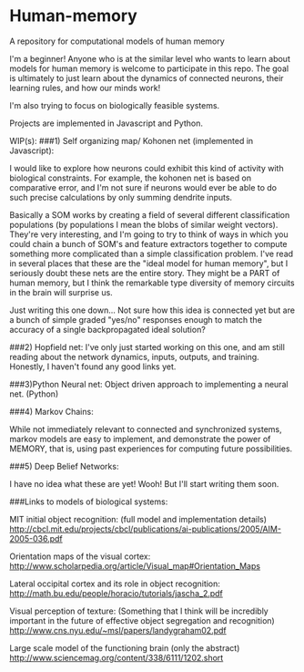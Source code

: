 # Human-memory
A repository for computational models of human memory

I'm a beginner! Anyone who is at the similar level who wants to learn about
models for human memory is welcome to participate in this repo.
The goal is ultimately to just learn about the dynamics of connected neurons,
their learning rules, and how our minds work!

I'm also trying to focus on biologically feasible systems.

Projects are implemented in Javascript and Python. 


WIP(s):
###1) Self organizing map/ Kohonen net (implemented in Javascript):

I would like to explore how neurons could exhibit this kind of activity with
biological constraints. For example, the kohonen net is based on comparative
error, and I'm not sure if neurons would ever be able to do such precise
calculations by only summing dendrite inputs.

Basically a SOM works by creating a field of several different classification populations (by populations I mean the blobs of similar weight vectors). They're very interesting, and I'm going to try to think of ways in which you could chain a bunch of SOM's and feature extractors together to compute something more complicated than a simple classification problem.
I've read in several places that these are the "ideal model for human memory", but I seriously doubt these nets are the entire story. They might be a PART of human memory, but I think the remarkable type diversity of memory circuits in the brain will surprise us.

Just writing this one down... Not sure how this idea is connected yet but are a bunch of simple graded "yes/no" responses enough to  match the accuracy of a single backpropagated ideal solution?

###2) Hopfield net:
I've only just started working on this one, and am still reading about the network dynamics, inputs, outputs, and training. Honestly, I haven't found any good links yet.

###3)Python Neural net:
Object driven approach to implementing a neural net. (Python)

###4) Markov Chains:

While not immediately relevant to connected and synchronized systems, markov models are easy to implement, and demonstrate the power of MEMORY, that is, using past experiences for computing future possibilities.

###5) Deep Belief Networks:

I have no idea what these are yet! Wooh! But I'll start writing them soon.

###Links to models of biological systems:

MIT initial object recognition: (full model and implementation details)
http://cbcl.mit.edu/projects/cbcl/publications/ai-publications/2005/AIM-2005-036.pdf

Orientation maps of the visual cortex:
http://www.scholarpedia.org/article/Visual_map#Orientation_Maps

Lateral occipital cortex and its role in object recognition:
http://math.bu.edu/people/horacio/tutorials/jascha_2.pdf

Visual perception of texture: (Something that I think will be incredibly important in the future of effective object segregation and recognition)
http://www.cns.nyu.edu/~msl/papers/landygraham02.pdf

Large scale model of the functioning brain (only the abstract)
http://www.sciencemag.org/content/338/6111/1202.short
